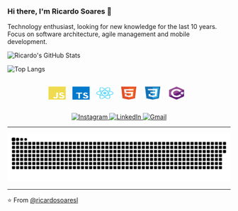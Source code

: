 ### Hi there, I'm Ricardo Soares 👋

Technology enthusiast, looking for new knowledge for the last 10 years. Focus on software architecture, agile management and mobile development.

![Ricardo's GitHub Stats]([https://github-readme-stats.vercel.app/api?username=ricardosoaresl&show_icons=true&theme=dark&include_all_commits=true&count_private=true](https://github-readme-stats.vercel.app/api?username=ricardosoaresl&show_icons=true&theme=dark&include_all_commits=true&count_private=true&token=GH_STATS_TOKEN))

![Top Langs](https://github-readme-stats.vercel.app/api/top-langs/?username=ricardosoaresl&layout=compact&langs_count=7&theme=dark)

<div align="center" style="display: inline_block"><br>
  <img align="center" alt="Javascript" height="30" width="40" style="margin-right: 10px;" src="https://raw.githubusercontent.com/devicons/devicon/master/icons/javascript/javascript-plain.svg">
  <img align="center" alt="Typescript" height="30" width="40" style="margin-right: 10px;" src="https://raw.githubusercontent.com/devicons/devicon/master/icons/typescript/typescript-plain.svg">
  <img align="center" alt="React" height="30" width="40" style="margin-right: 10px;" src="https://raw.githubusercontent.com/devicons/devicon/master/icons/react/react-original.svg">
  <img align="center" alt="HTML 5" height="30" width="40" style="margin-right: 10px;" src="https://raw.githubusercontent.com/devicons/devicon/master/icons/html5/html5-original.svg">
  <img align="center" alt="CSS3" height="30" width="40" style="margin-right: 10px;" src="https://raw.githubusercontent.com/devicons/devicon/master/icons/css3/css3-original.svg">
  <img align="center" alt="CSharp" height="30" width="40" style="margin-right: 10px;" src="https://raw.githubusercontent.com/devicons/devicon/master/icons/csharp/csharp-original.svg">
</div>

##

<div align="center"> 
  <a href="https://instagram.com/ricardo.soaresl">
    <img alt="Instagram" src="https://img.shields.io/badge/-Instagram-%23E4405F?style=for-the-badge&logo=instagram&logoColor=white">
  </a>
  <a href="https://www.linkedin.com/in/ricardo-soares-lima/">
    <img alt="LinkedIn" src="https://img.shields.io/badge/-LinkedIn-%230077B5?style=for-the-badge&logo=linkedin&logoColor=white">
  </a> 
  <a href="mailto:ricardo.soaresl@gmail.com">
    <img alt="Gmail" src="https://img.shields.io/badge/-Gmail-%23333?style=for-the-badge&logo=gmail&logoColor=white">
  </a>
</div>

---

![Snake animation](https://github.com/ricardosoaresl/ricardosoaresl/blob/main/dist/github-contribution-grid-snake.svg)

---

⭐️ From [@ricardosoaresl](https://github.com/ricardosoaresl)
